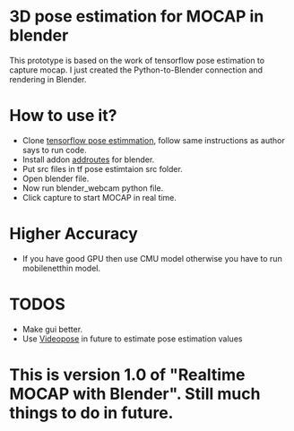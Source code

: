 # 3D pose estimation for MOCAP in blender

This prototype is based on the work of tensorflow pose estimation to capture mocap. I just created the Python-to-Blender connection and rendering in Blender.

# How to use it?

* Clone [tensorflow pose estimmation](https://github.com/ildoonet/tf-pose-estimation/tree/6980660b6f50653646a33c5a493d4c51d4335a3f), follow same instructions as author says to run code.
* Install addon [addroutes](https://github.com/JPfeP/AddRoutes) for blender. 
* Put src files in tf pose estimtaion src folder.
* Open blender file.
* Now run blender_webcam python file.
* Click capture to start MOCAP in real time.

# Higher Accuracy
* If you have good GPU then use CMU model otherwise you have to run mobilenetthin model.

# TODOS
* Make gui better.
* Use [Videopose](https://github.com/facebookresearch/VideoPose3D) in future to estimate pose estimation values

# This is version 1.0 of "Realtime MOCAP with Blender". Still much things to do in future.
